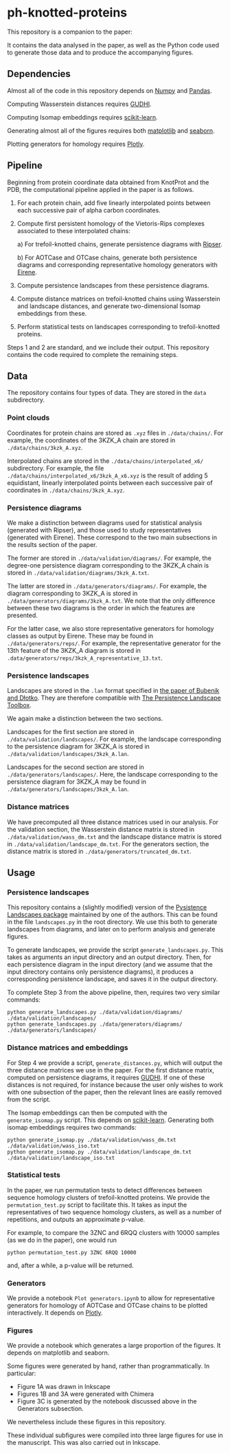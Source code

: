 # ph-knotted-proteins

This repository is a companion to the paper:

It contains the data analysed in the paper, as well as the Python code used to generate those data and to produce the accompanying figures.

## Dependencies

Almost all of the code in this repository depends on [Numpy](https://numpy.org) and [Pandas](https://pandas.pydata.org).

Computing Wasserstein distances requires [GUDHI](https://gudhi.inria.fr).

Computing Isomap embeddings requires [scikit-learn](https://scikit-learn.org/stable/).

Generating almost all of the figures requires both [matplotlib](https://matplotlib.org) and [seaborn](https://seaborn.pydata.org).

Plotting generators for homology requires [Plotly](https://plotly.com).

## Pipeline

Beginning from protein coordinate data obtained from KnotProt and the PDB, the computational pipeline applied in the paper is as follows.

1. For each protein chain, add five linearly interpolated points between each successive pair of alpha carbon coordinates.
2. Compute first persistent homology of the Vietoris-Rips complexes associated to these interpolated chains:

    a) For trefoil-knotted chains, generate persistence diagrams with [Ripser](https://github.com/Ripser/ripser).
    
    b) For AOTCase and OTCase chains, generate both persistence diagrams and corresponding representative homology generators with [Eirene](https://github.com/Eetion/Eirene.jl).
    
3. Compute persistence landscapes from these persistence diagrams.
4. Compute distance matrices on trefoil-knotted chains using Wasserstein and landscape distances, and generate two-dimensional Isomap embeddings from these.
5. Perform statistical tests on landscapes corresponding to trefoil-knotted proteins.

Steps 1 and 2 are standard, and we include their output. This repository contains the code required to complete the remaining steps.

## Data

The repository contains four types of data. They are stored in the `data` subdirectory.

### Point clouds

Coordinates for protein chains are stored as `.xyz` files in `./data/chains/`. For example, the coordinates of the 3KZK_A chain are stored in `./data/chains/3kzk_A.xyz`.

Interpolated chains are stored in the `./data/chains/interpolated_x6/` subdirectory. For example, the file `./data/chains/interpolated_x6/3kzk_A_x6.xyz` is the result of adding 5 equidistant, linearly interpolated points between each successive pair of coordinates in `./data/chains/3kzk_A.xyz`.

### Persistence diagrams

We make a distinction between diagrams used for statistical analysis (generated with Ripser), and those used to study representatives (generated with Eirene). These correspond to the two main subsections in the results section of the paper.

The former are stored in `./data/validation/diagrams/`. For example, the degree-one persistence diagram corresponding to the 3KZK_A chain is stored in `./data/validation/diagrams/3kzk_A.txt`.

The latter are stored in `./data/generators/diagrams/`. For example, the diagram corresponding to 3KZK_A is stored in `./data/generators/diagrams/3kzk_A.txt`. We note that the only difference between these two diagrams is the order in which the features are presented.

For the latter case, we also store representative generators for homology classes as output by Eirene. These may be found in `./data/generators/reps/`. For example, the representative generator for the 13th feature of the 3KZK_A diagram is stored in `.data/generators/reps/3kzk_A_representative_13.txt`.

### Persistence landscapes

Landscapes are stored in the `.lan` format specified in [the paper of Bubenik and Dłotko](https://www.sciencedirect.com/science/article/pii/S0747717116300104). They are therefore compatible with [The Persistence Landscape Toolbox](https://www2.math.upenn.edu/~dlotko/persistenceLandscape.html).

We again make a distinction between the two sections.

Landscapes for the first section are stored in `./data/validation/landscapes/`. For example, the landscape corresponding to the persistence diagram for 3KZK_A is stored in `./data/validation/landscapes/3kzk_A.lan`.

Landscapes for the second section are stored in `./data/generators/landscapes/`. Here, the landscape corresponding to the persistence diagram for 3KZK_A may be found in `./data/generators/landscapes/3kzk_A.lan`.

### Distance matrices

We have precomputed all three distance matrices used in our analysis. For the validation section, the Wasserstein distance matrix is stored in `./data/validation/wass_dm.txt` and the landscape distance matrix is stored in `./data/validation/landscape_dm.txt`. For the generators section, the distance matrix is stored in `./data/generators/truncated_dm.txt`.

## Usage

### Persistence landscapes

This repository contains a (slightly modified) version of the [Pysistence Landscapes package](https://gitlab.com/kfbenjamin/pysistence-landscapes) maintained by one of the authors. This can be found in the file `landscapes.py` in the root directory. We use this both to generate landscapes from diagrams, and later on to perform analysis and generate figures.

To generate landscapes, we provide the script `generate_landscapes.py`. This takes as arguments an input directory and an output directory. Then, for each persistence diagram in the input directory (and we assume that the input directory contains only persistence diagrams), it produces a corresponding persistence landscape, and saves it in the output directory.

To complete Step 3 from the above pipeline, then, requires two very similar commands:

```
python generate_landscapes.py ./data/validation/diagrams/ ./data/validation/landscapes/
python generate_landscapes.py ./data/generators/diagrams/ ./data/generators/landscapes/
```

### Distance matrices and embeddings

For Step 4 we provide a script, `generate_distances.py`, which will output the three distance matrices we use in the paper. For the first distance matrix, computed on persistence diagrams, it requires [GUDHI](https://gudhi.inria.fr). If one of these distances is not required, for instance because the user only wishes to work with one subsection of the paper, then the relevant lines are easily removed from the script.

The Isomap embeddings can then be computed with the `generate_isomap.py` script. This depends on [scikit-learn](https://scikit-learn.org/stable/). Generating both isomap embeddings requires two commands:

```
python generate_isomap.py ./data/validation/wass_dm.txt ./data/validation/wass_iso.txt
python generate_isomap.py ./data/validation/landscape_dm.txt ./data/validation/landscape_iso.txt
```

### Statistical tests

In the paper, we run permutation tests to detect differences between sequence homology clusters of trefoil-knotted proteins. We provide the `permutation_test.py` script to facilitate this. It takes as input the representatives of two sequence homology clusters, as well as a number of repetitions, and outputs an approximate p-value.

For example, to compare the 3ZNC and 6RQQ clusters with 10000 samples (as we do in the paper), one would run

```
python permutation_test.py 3ZNC 6RQQ 10000
```
and, after a while, a p-value will be returned.

### Generators

We provide a notebook `Plot generators.ipynb` to allow for representative generators for homology of AOTCase and OTCase chains to be plotted interactively. It depends on [Plotly](https://plotly.com).

### Figures

We provide a notebook which generates a large proportion of the figures. It depends on matplotlib and seaborn.

Some figures were generated by hand, rather than programmatically. In particular:

* Figure 1A was drawn in Inkscape
* Figures 1B and 3A were generated with Chimera
* Figure 3C is generated by the notebook discussed above in the Generators subsection.

We nevertheless include these figures in this repository.

These individual subfigures were compiled into three large figures for use in the manuscript. This was also carried out in Inkscape.